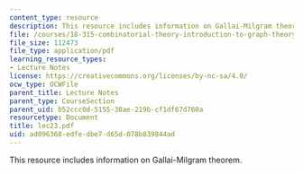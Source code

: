 ```yaml
---
content_type: resource
description: This resource includes information on Gallai-Milgram theorem.
file: /courses/18-315-combinatorial-theory-introduction-to-graph-theory-extremal-and-enumerative-combinatorics-spring-2005/ad096368edfedbe7d65d078b839844ad_lec23.pdf
file_size: 112473
file_type: application/pdf
learning_resource_types:
- Lecture Notes
license: https://creativecommons.org/licenses/by-nc-sa/4.0/
ocw_type: OCWFile
parent_title: Lecture Notes
parent_type: CourseSection
parent_uid: b52ccc0d-5155-38ae-219b-cf1df67d760a
resourcetype: Document
title: lec23.pdf
uid: ad096368-edfe-dbe7-d65d-078b839844ad
---
```

This resource includes information on Gallai-Milgram theorem.